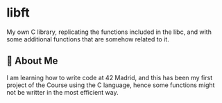 # libft

My own C library, replicating the functions included in the libc, and with some additional functions that are somehow related to it.


## 🚀 About Me
I am learning how to write code at 42 Madrid, and this has been my first project of the Course using the C language, hence some functions might not be writter in the most efficient way.
